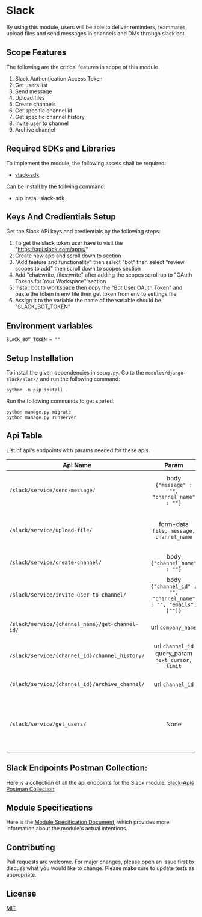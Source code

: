 # Slack
By using this module, users will be able to deliver reminders, teammates, upload files and send messages in channels and DMs through slack bot.

## Scope Features
The following are the critical features in scope of this module.

1. Slack Authentication Access Token
2. Get users list
3. Send message
4. Upload files
5. Create channels
6. Get specific channel id
7. Get specific channel history
8. Invite user to channel
9. Archive channel

## Required SDKs and Libraries

To implement the module, the following assets shall be required:
- [slack-sdk](https://pypi.org/project/slack-sdk/)

Can be install by the follwing command:
- pip install slack-sdk

## Keys And Credientials Setup
Get the Slack APi keys and credientials by the following steps:
1. To get the slack token user have to visit the "https://api.slack.com/apps/"
2. Create new app and scroll down to section 
3. "Add feature and functionality" then select "bot" then select "review scopes to add" then scroll down to scopes section 
4. Add "chat:write, files:write" after adding the scopes scroll up to "OAuth Tokens for Your Workspace" section
5. Install bot to workspace then copy the "Bot User OAuth Token" and paste the token in env file then get token from env to settings file 
6. Assign it to the variable the name of the variable should be "SLACK_BOT_TOKEN"


## Environment variables
```
SLACK_BOT_TOKEN = ""
```

## Setup Installation
To install the given dependencies in `setup.py`. Go to the `modules/django-slack/slack/` and run the following command:
```
python -m pip install .
```

 Run the following commands to get started:

```
python manage.py migrate
python manage.py runserver
```

## Api Table
List of api's endpoints with params needed for these apis.

| Api Name                                        |                              Param                              | Description                                                                                        |
|-------------------------------------------------|:---------------------------------------------------------------:|:---------------------------------------------------------------------------------------------------|
| `/slack/service/send-message/`                  |          body `{"message" : "", "channel_name" : ""}`           | Takes files, message, channel name and send the message with file to respective channel.           |
| `/slack/service/upload-file/`                   |             form-data `file, message, channel_name`             | Takes message and channel name and send the message to respective channel.                         |
| `/slack/service/create-channel/`                |                  body `{"channel_name" : ""}`                   | Takes channel name and create new channel                                                          |
| `/slack/service/invite-user-to-channel/`        | body `{"channel_id" : "", "channel_name" : "", "emails": [""]}` | Takes user id and channel name and added respective user to that channel                           |
| `/slack/service/{channel_name}/get-channel-id/` |                       url `company_name`                        | Takes channel name and return channel id                                                           |
| `/slack/service/{channel_id}/channel_history/`  |        url `channel_id` query_param `next_cursor, limit`        | Takes channel id and limit and return conversation and channel history                             |
| `/slack/service/{channel_id}/archive_channel/`  |                        url `channel_id`                         | Takes channel id and archive that channel                                                          |
| `/slack/service/get_users/`                     |                              None                               | This method returns a list of all users in the workspace. This includes deleted/deactivated users. |                                                                           |

## Slack Endpoints Postman Collection:
Here is a collection of all the api endpoints for the Slack module.
[Slack-Apis Postman Collection](https://drive.google.com/file/d/1L5Y9Z56f57Ubocz_hI78GFIGK981tABp/view?usp=share_link)

## Module Specifications
Here is the [Module Specification Document](https://docs.google.com/document/d/1n0yk8fjT1D-Xs05vUUE5K5Y_O9dGS-q6vCxb6srvfoo/edit?usp=sharing), which provides more information about the module's actual intentions.

## Contributing
Pull requests are welcome. For major changes, please open an issue first to discuss what you would like to change.
Please make sure to update tests as appropriate.

## License
[MIT](https://choosealicense.com/licenses/mit/)